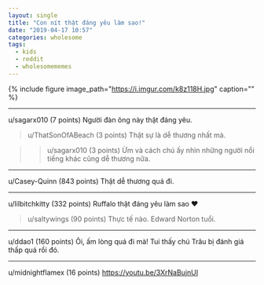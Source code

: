 ```yaml
---
layout: single
title: "Con nít thật đáng yêu làm sao!"
date: "2019-04-17 10:57"
categories: wholesome
tags:
  - kids
  - reddit
  - wholesomememes
---
```


{% include figure image_path="https://i.imgur.com/k8z118H.jpg" caption="" %}

____________________
u/sagarx010 (7 points)
Người đàn ông này thật đáng yêu.

>u/ThatSonOfABeach (3 points)
Thật sự là dễ thương nhất mà.

>>u/sagarx010 (3 points)
Ừm và cách chú ấy nhìn những người nổi tiếng khác cũng dễ thương nữa.

____________________

u/Casey-Quinn (843 points)
Thật dễ thương quá đi.

____________________
u/lilbitchkitty (332 points)
Ruffalo thật đáng yêu làm sao ❤

>u/saltywings (90 points)
Thực tế nào. Edward Norton tuổi.

____________________
u/ddao1 (160 points)
Ôi, ấm lòng quá đi mà! Tui thấy chú Trâu bị đánh giá thấp quá rồi đó.
____________________

u/midnightflamex (16 points)
https://youtu.be/3XrNaBujnUI